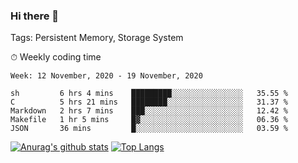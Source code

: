 ### Hi there 👋

Tags: Persistent Memory, Storage System

<!--

[![Anurag's github stats](https://github-readme-stats.vercel.app/api?username=wwyf)](https://github.com/anuraghazra/github-readme-stats)

[![Anurag's github stats](https://github-readme-stats.vercel.app/api?username=wwyf&count_private=true)](https://github.com/anuraghazra/github-readme-stats)


[![Top Langs](https://github-readme-stats.vercel.app/api/top-langs/?username=wwyf&count_private=true&&hide=jupyter%20notebook,html)](https://github.com/anuraghazra/github-readme-stats)



-->


⏱ Weekly coding time

<!--START_SECTION:waka-->
```text
Week: 12 November, 2020 - 19 November, 2020

sh         6 hrs 4 mins    █████████░░░░░░░░░░░░░░░░   35.55 % 
C          5 hrs 21 mins   ████████░░░░░░░░░░░░░░░░░   31.37 % 
Markdown   2 hrs 7 mins    ███░░░░░░░░░░░░░░░░░░░░░░   12.42 % 
Makefile   1 hr 5 mins     █▓░░░░░░░░░░░░░░░░░░░░░░░   06.36 % 
JSON       36 mins         █░░░░░░░░░░░░░░░░░░░░░░░░   03.59 % 
```
<!--END_SECTION:waka-->



[![Anurag's github stats](https://github-readme-stats.vercel.app/api?username=wwyf&count_private=true&show_icons=true&hide_border=true)](https://github.com/anuraghazra/github-readme-stats) [![Top Langs](https://github-readme-stats.vercel.app/api/top-langs/?username=wwyf&count_private=true&hide=jupyter%20notebook,html&langs_count=10&layout=compact&hide_border=true)](https://github.com/anuraghazra/github-readme-stats)

<!--

[![willianrod's wakatime stats](https://github-readme-stats.vercel.app/api/wakatime?username=wwyf)](https://github.com/anuraghazra/github-readme-stats)


-->
